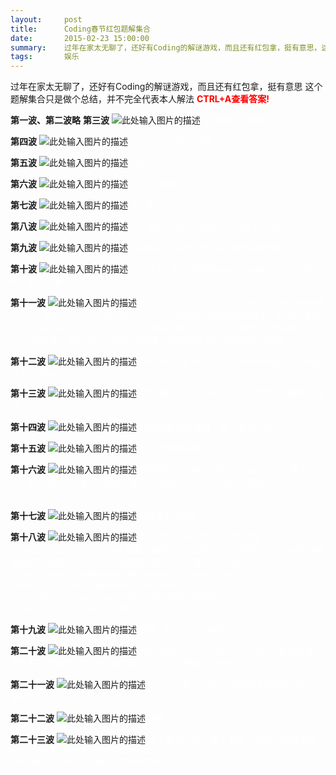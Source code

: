 ```yaml
---
layout:     post
title:      Coding春节红包题解集合
date:       2015-02-23 15:00:00
summary:    过年在家太无聊了，还好有Coding的解谜游戏，而且还有红包拿，挺有意思，这个题解集合只是做个总结，并不完全代表本人解法
tags:       娱乐
---
```


过年在家太无聊了，还好有Coding的解谜游戏，而且还有红包拿，挺有意思
这个题解集合只是做个总结，并不完全代表本人解法
<span style="color:red">**CTRL+A查看答案!**</span>

**第一波、第二波略**
**第三波**
![此处输入图片的描述][1]
<span style="color:white">
16进制转10进制
</span>

**第四波**
![此处输入图片的描述][2]
<span style="color:white">
Ascii String转10进制
</span>

**第五波**
![此处输入图片的描述][3]
<span style="color:white">
扫条形码
</span>

**第六波**
![此处输入图片的描述][4]
<span style="color:white">
BASE64解码
</span>

**第七波**
![此处输入图片的描述][5]
<span style="color:white">
A记录？
</span>

**第八波**
![此处输入图片的描述][6]
<span style="color:white">
URL解码，然后主键盘区上档区对应数字
</span>

**第九波**
![此处输入图片的描述][7]
<span style="color:white">
八进制转十进制，然后unix时间戳转换
</span>

**第十波**
![此处输入图片的描述][8]
<span style="color:white">
Vim录入，然后对照Roman Numerals Chart解码，最后运算
</span>

**第十一波**
![此处输入图片的描述][10]
<span style="color:white">
图转域名hongbao.coding.net，F12调试得到图片：hongbao.coding.net/1o6Hp13c.jpg
根据图片知百度网盘线索，其中分享地址为：pan.baidu.com/s/1o6Hp13c
密码为图片上的盲文，得到mp3为Morse code滴答音，用goldwave得到波形图，解的原文
最后16进制转10进制
</span>

**第十二波**
![此处输入图片的描述][11]
<span style="color:white">Geocaching decrypt：software.geocaching-sk.info/thailon/decryptor/
</span>

**第十三波**
![此处输入图片的描述][12]
<span style="color:white">
依次得到五组天干地支序号，然后60进制转10进制
</span>

**第十四波**
![此处输入图片的描述][13]
<span style="color:white">
汉朝容量单位 换算，统一单位为撮
</span>

**第十五波**
![此处输入图片的描述][15]
<span style="color:white">
各个字的笔画数
</span>

**第十六波**
![此处输入图片的描述][16]
<span style="color:white">
根据是否为边块/角块结合方向与右边位置对应，对应顺序及答案
其中6和9暂时无法确定，不过可以确定的是同为6或同为9，试一下即可
</span>

**第十七波**
![此处输入图片的描述][17]
<span style="color:white">
图片旋转180度
</span>

**第十八波**
![此处输入图片的描述][18]
<span style="color:white">
第一次扫码结合第十一波的地址：hongbao.coding.net/q.html
查看源码得到8个二维码，扫码得到BASE64串
根据源码提示或者BASE64->Hex结果知格式为wav
通过encoders-decoders.online-domain-tools.com得到wav文件或者html5 audio内嵌data uri
dialabc.com/sound/generate/index.html?pnum=1&auFormat=wavpcm8&toneLength=300&mtcontinue=Generate%20DTMF%20Tones 通过对比得到
</span>

**第十九波**
![此处输入图片的描述][21]
<span style="color:white">
翻转，然后拉丁文翻译
</span>

**第二十波**
![此处输入图片的描述][22]
<span style="color:white">
截区域图google image search知为星座信息且图片反转了180°
转为对应数字后（0-11）12进制转10进制
</span>

**第二十一波**
![此处输入图片的描述][23]
<span style="color:white">
九个点，每个坐标先16进制转10进制，然后计算8个线段长
</span>

**第二十二波**
![此处输入图片的描述][24]
<span style="color:white">
算盘
</span>

**第二十三波**
![此处输入图片的描述][25]
<span style="color:white">
这个我也总结不清了
结合下面两个链接看吧
ame.moe/index.php/2015/02/coding-end/
gist.github.com/vangie/497fcae30b326c8dac35
</span>


  [1]: https://dn-getlink2.qbox.me/tpdcbuwstt9.png
  [2]: https://dn-getlink2.qbox.me/hj4s57mn29.png
  [3]: https://dn-getlink2.qbox.me/lxsmgrv0a4i.png
  [4]: https://dn-getlink2.qbox.me/dixy6fajor.png
  [5]: https://dn-getlink2.qbox.me/8592nkoi529.png
  [6]: https://dn-getlink2.qbox.me/t3g4a87u8fr.png
  [7]: https://dn-getlink2.qbox.me/tu6vrxdpldi.png
  [8]: https://dn-getlink2.qbox.me/sogdyvz33di.png
  [10]: https://dn-getlink2.qbox.me/gyptwigrpb9.png
  [11]: https://dn-getlink2.qbox.me/ometoyiizfr.png
  [12]: https://dn-getlink2.qbox.me/w9hfrw1att9.png
  [13]: https://dn-getlink2.qbox.me/8ipkq6nipb9.png
  [15]: https://dn-getlink2.qbox.me/msim68estt9.png
  [16]: https://dn-getlink2.qbox.me/8brbrl766r.png
  [17]: https://dn-getlink2.qbox.me/8mydqcfecdi.png
  [18]: https://dn-getlink2.qbox.me/7xx0qeel8fr.png
  [21]: https://dn-getlink2.qbox.me/eup36jemi.png
  [22]: https://dn-getlink2.qbox.me/7qn0w8f47vi.png
  [23]: https://dn-getlink2.qbox.me/gy6ab57b9.png
  [24]: https://dn-getlink2.qbox.me/9xlcaxg8pvi.png
  [25]: https://dn-getlink2.qbox.me/90pc88mpldi.png